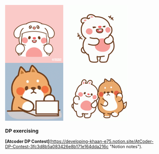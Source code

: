 <div>
<img src="https://github.com/Poyuiu/Poyuiu/blob/main/780a4aa939cb95edc19b0e637273419a.gif" width="190" align="top">
&nbsp;&nbsp;&nbsp;
<img src="https://github.com/Poyuiu/Poyuiu/blob/main/tenor%20(3).gif" width="190" align="top">
&nbsp;&nbsp;&nbsp;
<img src="https://github.com/Poyuiu/Poyuiu/blob/main/tenor%20(2).gif" width="190" align="top">
&nbsp;&nbsp;&nbsp;
<img src="https://github.com/Poyuiu/Poyuiu/blob/main/tenor.gif" width="190" align="top">
  
<div>
 
 <h3>DP exercising</h3>
  
  **[Atcoder DP Contest]**(https://developing-khaan-e75.notion.site/AtCoder-DP-Contest-3fc3d8b5a083426e8b171e164dda216c "Notion notes").
